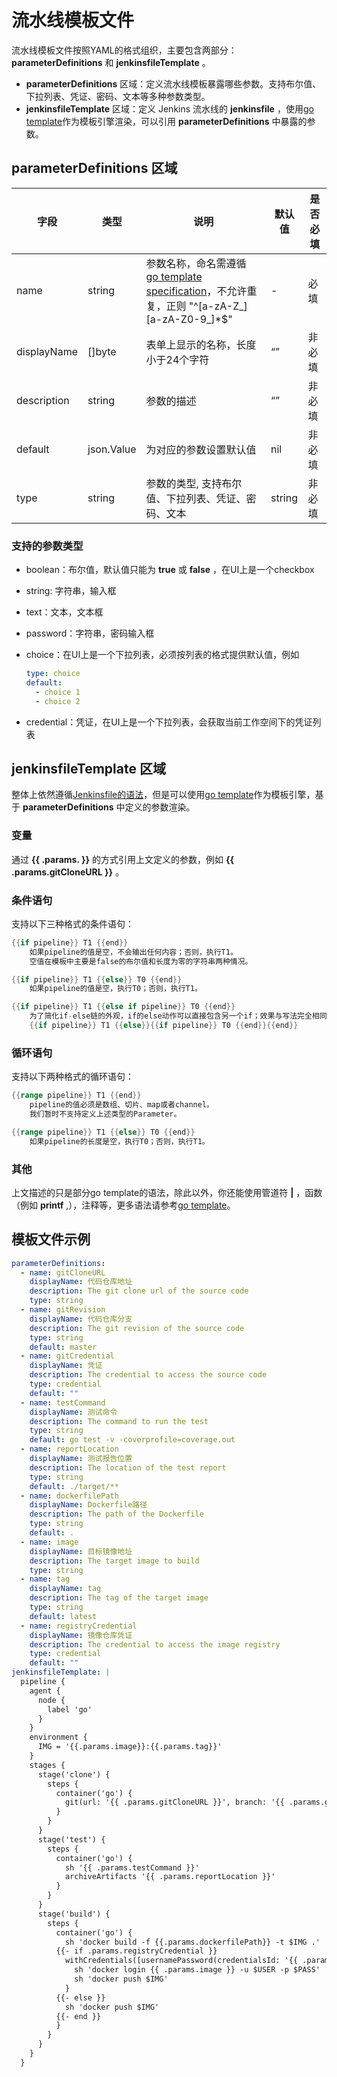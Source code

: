 # 流水线模板文件

流水线模板文件按照YAML的格式组织，主要包含两部分： **parameterDefinitions**  和  **jenkinsfileTemplate** 。

-  **parameterDefinitions**  区域：定义流水线模板暴露哪些参数。支持布尔值、下拉列表、凭证、密码、文本等多种参数类型。
-  **jenkinsfileTemplate**  区域：定义 Jenkins 流水线的  **jenkinsfile** ，使用[go template](https://pkg.go.dev/text/template)作为模板引擎渲染，可以引用  **parameterDefinitions**  中暴露的参数。

##  **parameterDefinitions**  区域

| 字段 | 类型 | 说明 | 默认值 | 是否必填 |
| --- | --- | --- | --- | --- |
| name | string | 参数名称，命名需遵循 [go template specification](https://pkg.go.dev/text/template#hdr-Arguments)，不允许重复，正则 "^[a-zA-Z_][a-zA-Z0-9_]*$" | - | 必填 |
| displayName | []byte | 表单上显示的名称，长度小于24个字符 | “” | 非必填 |
| description | string | 参数的描述 | “” | 非必填 |
| default | json.Value | 为对应的参数设置默认值| nil | 非必填 |
| type | string | 参数的类型, 支持布尔值、下拉列表、凭证、密码、文本 | string | 非必填 |

### 支持的参数类型

- boolean：布尔值，默认值只能为  **true**  或  **false** ，在UI上是一个checkbox
- string: 字符串，输入框
- text：文本，文本框
- password：字符串，密码输入框
- choice：在UI上是一个下拉列表，必须按列表的格式提供默认值，例如

    ```yaml
    type: choice
    default:
      - choice 1
      - choice 2
    ```

- credential：凭证，在UI上是一个下拉列表，会获取当前工作空间下的凭证列表

##  **jenkinsfileTemplate**  区域

整体上依然遵循[Jenkinsfile的语法](https://www.jenkins.io/doc/book/pipeline/syntax/)，但是可以使用[go template](https://pkg.go.dev/text/template)作为模板引擎，基于  **parameterDefinitions**  中定义的参数渲染。

### 变量

通过  **{{ .params.<name> }}**  的方式引用上文定义的参数，例如  **{{ .params.gitCloneURL }}** 。

### 条件语句

支持以下三种格式的条件语句：

```go
{{if pipeline}} T1 {{end}}
    如果pipeline的值是空，不会输出任何内容；否则，执行T1。
    空值在模板中主要是false的布尔值和长度为零的字符串两种情况。

{{if pipeline}} T1 {{else}} T0 {{end}}
    如果pipeline的值是空，执行T0；否则，执行T1。

{{if pipeline}} T1 {{else if pipeline}} T0 {{end}}
    为了简化if-else链的外观，if的else动作可以直接包含另一个if；效果与写法完全相同
    {{if pipeline}} T1 {{else}}{{if pipeline}} T0 {{end}}{{end}}
```

### 循环语句

支持以下两种格式的循环语句：

```go
{{range pipeline}} T1 {{end}}
    pipeline的值必须是数组、切片、map或者channel。
    我们暂时不支持定义上述类型的Parameter。

{{range pipeline}} T1 {{else}} T0 {{end}}
    如果pipeline的长度是空，执行T0；否则，执行T1。
```

### 其他

上文描述的只是部分go template的语法，除此以外，你还能使用管道符 **|** ，函数（例如 **printf** ,），注释等，更多语法请参考[go template](https://pkg.go.dev/text/template)。

## 模板文件示例

```yaml
parameterDefinitions:
  - name: gitCloneURL
    displayName: 代码仓库地址
    description: The git clone url of the source code
    type: string
  - name: gitRevision
    displayName: 代码仓库分支
    description: The git revision of the source code
    type: string
    default: master
  - name: gitCredential
    displayName: 凭证
    description: The credential to access the source code
    type: credential
    default: ""
  - name: testCommand
    displayName: 测试命令
    description: The command to run the test
    type: string
    default: go test -v -coverprofile=coverage.out
  - name: reportLocation
    displayName: 测试报告位置
    description: The location of the test report
    type: string
    default: ./target/**
  - name: dockerfilePath
    displayName: Dockerfile路径
    description: The path of the Dockerfile
    type: string
    default: .
  - name: image
    displayName: 目标镜像地址
    description: The target image to build
    type: string
  - name: tag
    displayName: tag
    description: The tag of the target image
    type: string
    default: latest
  - name: registryCredential
    displayName: 镜像仓库凭证
    description: The credential to access the image registry
    type: credential
    default: ""
jenkinsfileTemplate: |
  pipeline {
    agent {
      node {
        label 'go'
      }
    }
    environment {
      IMG = '{{.params.image}}:{{.params.tag}}'
    }
    stages {
      stage('clone') {
        steps {
          container('go') {
            git(url: '{{ .params.gitCloneURL }}', branch: '{{ .params.gitRevision }}', credentialsId: '{{ .params.gitCredential }}')
          }
        }
      }
      stage('test') {
        steps {
          container('go') {
            sh '{{ .params.testCommand }}'
            archiveArtifacts '{{ .params.reportLocation }}'
          }
        }
      }
      stage('build') {
        steps {
          container('go') {
            sh 'docker build -f {{.params.dockerfilePath}} -t $IMG .'
          {{- if .params.registryCredential }}
            withCredentials([usernamePassword(credentialsId: '{{ .params.registryCredential }}', passwordVariable: 'PASS', usernameVariable: 'USER',)]) {
              sh 'docker login {{ .params.image }} -u $USER -p $PASS'
              sh 'docker push $IMG'
            }
          {{- else }}
            sh 'docker push $IMG'
          {{- end }}
          }
        }
      }
    }
  }
```
